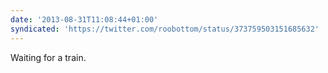 ```yaml
---
date: '2013-08-31T11:08:44+01:00'
syndicated: 'https://twitter.com/roobottom/status/373759503151685632'
---
```

Waiting for a train.
